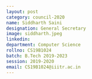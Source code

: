 ```yaml
---
layout: post
category: council-2020
name: Siddharth Saini
designation: General Secretary
image: siddharth.jpeg
linkedin:
department: Computer Science
rollno: CS19B1024
batch: B.Tech 2019-2023
session: 2019-2020
email: CS19B1024@iiitr.ac.in
---
```


<!-- @format -->

